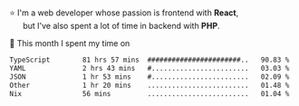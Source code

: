 ⭐ I'm a web developer whose passion is frontend with <b>React</b>,<br/>
&nbsp; &nbsp; &nbsp; but I've also spent a lot of time in backend with <b>PHP</b>.

📅 This month I spent my time on

<!--START_SECTION:waka-->

```txt
TypeScript        81 hrs 57 mins  #######################..   90.83 %
YAML              2 hrs 43 mins   #........................   03.03 %
JSON              1 hr 53 mins    #........................   02.09 %
Other             1 hr 20 mins    .........................   01.48 %
Nix               56 mins         .........................   01.04 %
```

<!--END_SECTION:waka-->
